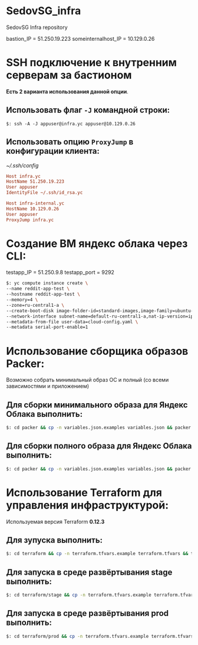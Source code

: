 # SedovSG_infra
SedovSG Infra repository

bastion_IP = 51.250.19.223
someinternalhost_IP = 10.129.0.26

# SSH подключение к внутренним серверам за бастионом

**Есть 2 варианта использования данной опции**.

## Использовать флаг `-J` командной строки:

```$: ssh -A -J appuser@infra.yc appuser@10.129.0.26```

## Использовать опцию `ProxyJump` в конфигурации клиента:

*~/.ssh/config*

```ini
Host infra.yc
HostName 51.250.19.223
User appuser
IdentityFile ~/.ssh/id_rsa.yc

Host infra-internal.yc
HostName 10.129.0.26
User appuser
ProxyJump infra.yc
```

# Создание ВМ яндекс облака через CLI:

testapp_IP = 51.250.9.8
testapp_port = 9292

```bash
$: yc compute instance create \
--name reddit-app-test \
--hostname reddit-app-test \
--memory=4 \
--zone=ru-central1-a \
--create-boot-disk image-folder-id=standard-images,image-family=ubuntu-1604-lts,size=10GB \
--network-interface subnet-name=default-ru-central1-a,nat-ip-version=ipv4 \
--metadata-from-file user-data=cloud-config.yaml \
--metadata serial-port-enable=1
```

# Использование сборщика образов Packer:

Возможно собрать минимальный образ ОС и полный (со всеми зависимостями и приложением)

## Для сборки минимального образа для Яндекс Облака выполнить:

```bash
$: cd packer && cp -n variables.json.examples variables.json && packer build -var-file="variables.json" ./ubuntu16.json
```

## Для сборки полного образа для Яндекс Облака выполнить:

```bash
$: cd packer && cp -n variables.json.examples variables.json && packer build -var-file="variables.json"./immutable.json
```

# Использование Terraform для управления инфраструктурой:

Используемая версия Terraform **0.12.3**

## Для зупуска выполнить:

```bash
$: cd terraform && cp -n terraform.tfvars.example terraform.tfvars && terraform apply
```

## Для запуска в среде развёртывания **stage** выполнить:

```bash
$: cd terraform/stage && cp -n terraform.tfvars.example terraform.tfvars && terraform apply
```

## Для запуска в среде развёртывания **prod** выполнить:

```bash
$: cd terraform/prod && cp -n terraform.tfvars.example terraform.tfvars && terraform apply
```
